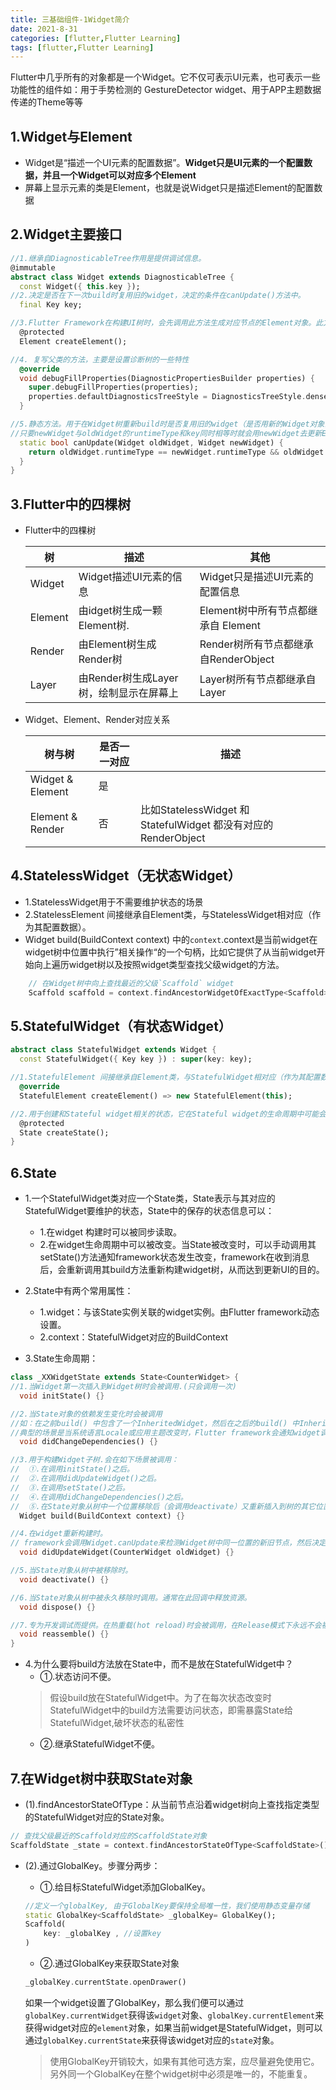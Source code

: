 ```yaml
---
title: 三基础组件-1Widget简介
date: 2021-8-31
categories: [flutter,Flutter Learning] 
tags: [flutter,Flutter Learning] 
---
```


Flutter中几乎所有的对象都是一个Widget。它不仅可表示UI元素，也可表示一些功能性的组件如：用于手势检测的 GestureDetector widget、用于APP主题数据传递的Theme等等

## 1.Widget与Element
  - Widget是“描述一个UI元素的配置数据”。**Widget只是UI元素的一个配置数据，并且一个Widget可以对应多个Element**
  - 屏幕上显示元素的类是Element，也就是说Widget只是描述Element的配置数据

## 2.Widget主要接口

```dart
//1.继承自DiagnosticableTree作用是提供调试信息。
@immutable
abstract class Widget extends DiagnosticableTree {
  const Widget({ this.key });
//2.决定是否在下一次build时复用旧的widget，决定的条件在canUpdate()方法中。
  final Key key;

//3.Flutter Framework在构建UI树时，会先调用此方法生成对应节点的Element对象。此方法是Framework隐式调用的，在我们开发过程中基本不会调用到。
  @protected
  Element createElement();

//4. 复写父类的方法，主要是设置诊断树的一些特性
  @override
  void debugFillProperties(DiagnosticPropertiesBuilder properties) {
    super.debugFillProperties(properties);
    properties.defaultDiagnosticsTreeStyle = DiagnosticsTreeStyle.dense;
  }

//5.静态方法。用于在Widget树重新build时是否复用旧的widget（是否用新的Widget对象去更新旧UI树上所对应的Element对象的配置）
//只要newWidget与oldWidget的runtimeType和key同时相等时就会用newWidget去更新Element对象的配置，否则就会创建新的Element。
  static bool canUpdate(Widget oldWidget, Widget newWidget) {
    return oldWidget.runtimeType == newWidget.runtimeType && oldWidget.key == newWidget.key;
  }
}
```

## 3.Flutter中的四棵树
  - Flutter中的四棵树

    树|描述|其他
    ---|---|---
    Widget|Widget描述UI元素的信息|Widget只是描述UI元素的配置信息
    Element|由idget树生成一颗Element树.|Element树中所有节点都继承自 Element
    Render|由Element树生成Render树|Render树所有节点都继承自RenderObject
    Layer|由Render树生成Layer树，绘制显示在屏幕上|Layer树所有节点都继承自Layer

  - Widget、Element、Render对应关系

    树与树|是否一一对应|描述
    ---|---|---
    Widget & Element |是|
    Element & Render|否|⽐如StatelessWidget 和 StatefulWidget 都没有对应的 RenderObject
## 4.StatelessWidget（无状态Widget）
  - 1.StatelessWidget用于不需要维护状态的场景
  - 2.StatelessElement 间接继承自Element类，与StatelessWidget相对应（作为其配置数据）。
  - Widget build(BuildContext context) 中的`context`.context是当前widget在widget树中位置中执行”相关操作“的一个句柄，比如它提供了从当前widget开始向上遍历widget树以及按照widget类型查找父级widget的方法。

  ```dart
      // 在Widget树中向上查找最近的父级`Scaffold` widget
      Scaffold scaffold = context.findAncestorWidgetOfExactType<Scaffold>();
  ```

## 5.StatefulWidget（有状态Widget）

```dart
abstract class StatefulWidget extends Widget {
  const StatefulWidget({ Key key }) : super(key: key);

//1.StatefulElement 间接继承自Element类，与StatefulWidget相对应（作为其配置数据）。。
  @override
  StatefulElement createElement() => new StatefulElement(this);

//2.用于创建和Stateful widget相关的状态，它在Stateful widget的生命周期中可能会被多次调用。
  @protected
  State createState();
}
```

## 6.State
  - 1.一个StatefulWidget类对应一个State类，State表示与其对应的StatefulWidget要维护的状态，State中的保存的状态信息可以：
    - 1.在widget 构建时可以被同步读取。
    - 2.在widget生命周期中可以被改变。当State被改变时，可以手动调用其setState()方法通知framework状态发生改变，framework在收到消息后，会重新调用其build方法重新构建widget树，从而达到更新UI的目的。

  - 2.State中有两个常用属性：
    - 1.widget：与该State实例关联的widget实例。由Flutter framework动态设置。
    - 2.context：StatefulWidget对应的BuildContext

  - 3.State生命周期：

  ```dart
  class _XXWidgetState extends State<CounterWidget> {  
  //1.当Widget第一次插入到Widget树时会被调用.(只会调用一次)
    void initState() {}

  //2.当State对象的依赖发生变化时会被调用
  //如：在之前build() 中包含了一个InheritedWidget，然后在之后的build() 中InheritedWidget发生了变化，那么此时InheritedWidget的子widget的didChangeDependencies()回调都会被调用。
  //典型的场景是当系统语言Locale或应用主题改变时，Flutter framework会通知widget调用此回调。
    void didChangeDependencies() {}

  //3.用于构建Widget子树.会在如下场景被调用：
  //  ①.在调用initState()之后。
  //  ②.在调用didUpdateWidget()之后。
  //  ③.在调用setState()之后。
  //  ④.在调用didChangeDependencies()之后。
  //  ⑤.在State对象从树中一个位置移除后（会调用deactivate）又重新插入到树的其它位置之后。
    Widget build(BuildContext context) {}

  //4.在widget重新构建时。
  // framework会调用Widget.canUpdate来检测Widget树中同一位置的新旧节点，然后决定是否需要更新，如果Widget.canUpdate返回true则会调用此回调。
    void didUpdateWidget(CounterWidget oldWidget) {}

  //5.当State对象从树中被移除时。
    void deactivate() {}

  //6.当State对象从树中被永久移除时调用。通常在此回调中释放资源。
    void dispose() {}

  //7.专为开发调试而提供。在热重载(hot reload)时会被调用，在Release模式下永远不会被调用。
    void reassemble() {}
  }
  ```

  - 4.为什么要将build方法放在State中，而不是放在StatefulWidget中？
    - ①.状态访问不便。
    > 假设build放在StatefulWidget中。为了在每次状态改变时StatefulWidget中的build方法需要访问状态，即需暴露State给StatefulWidget,破坏状态的私密性
    - ②.继承StatefulWidget不便。

## 7.在Widget树中获取State对象
  - (1).findAncestorStateOfType：从当前节点沿着widget树向上查找指定类型的StatefulWidget对应的State对象。

  ```dart
  // 查找父级最近的Scaffold对应的ScaffoldState对象
  ScaffoldState _state = context.findAncestorStateOfType<ScaffoldState>();
  ```

  - (2).通过GlobalKey。步骤分两步：
    - ①.给目标StatefulWidget添加GlobalKey。

    ```dart
    //定义一个globalKey, 由于GlobalKey要保持全局唯一性，我们使用静态变量存储
    static GlobalKey<ScaffoldState> _globalKey= GlobalKey();
    Scaffold(
        key: _globalKey , //设置key
    )
    ```

    - ②.通过GlobalKey来获取State对象
    
    ```dart
    _globalKey.currentState.openDrawer()
    ```

    如果一个widget设置了GlobalKey，那么我们便可以通过`globalKey.currentWidget`获得该`widget`对象、`globalKey.currentElement`来获得widget对应的`element`对象，如果当前widget是StatefulWidget，则可以通过`globalKey.currentState`来获得该widget对应的`state`对象。

    > 使用GlobalKey开销较大，如果有其他可选方案，应尽量避免使用它。另外同一个GlobalKey在整个widget树中必须是唯一的，不能重复。

